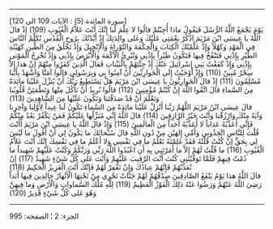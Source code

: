------------------------------------------------------------------------

\[سورة المائدة (5) : الآيات 109 الى 120\]  
يَوْمَ يَجْمَعُ اللَّهُ الرُّسُلَ فَيَقُولُ ماذا أُجِبْتُمْ قالُوا لا عِلْمَ لَنا إِنَّكَ أَنْتَ عَلاَّمُ
الْغُيُوبِ (109) إِذْ قالَ اللَّهُ يا عِيسَى ابْنَ مَرْيَمَ اذْكُرْ نِعْمَتِي عَلَيْكَ وَعَلى والِدَتِكَ إِذْ
أَيَّدْتُكَ بِرُوحِ الْقُدُسِ تُكَلِّمُ النَّاسَ فِي الْمَهْدِ وَكَهْلاً وَإِذْ عَلَّمْتُكَ الْكِتابَ وَالْحِكْمَةَ
وَالتَّوْراةَ وَالْإِنْجِيلَ وَإِذْ تَخْلُقُ مِنَ الطِّينِ كَهَيْئَةِ الطَّيْرِ بِإِذْنِي فَتَنْفُخُ فِيها فَتَكُونُ
طَيْراً بِإِذْنِي وَتُبْرِئُ الْأَكْمَهَ وَالْأَبْرَصَ بِإِذْنِي وَإِذْ تُخْرِجُ الْمَوْتى بِإِذْنِي وَإِذْ كَفَفْتُ بَنِي
إِسْرائِيلَ عَنْكَ إِذْ جِئْتَهُمْ بِالْبَيِّناتِ فَقالَ الَّذِينَ كَفَرُوا مِنْهُمْ إِنْ هذا إِلاَّ سِحْرٌ مُبِينٌ
(110) وَإِذْ أَوْحَيْتُ إِلَى الْحَوارِيِّينَ أَنْ آمِنُوا بِي وَبِرَسُولِي قالُوا آمَنَّا وَاشْهَدْ بِأَنَّنا
مُسْلِمُونَ (111) إِذْ قالَ الْحَوارِيُّونَ يا عِيسَى ابْنَ مَرْيَمَ هَلْ يَسْتَطِيعُ رَبُّكَ أَنْ يُنَزِّلَ
عَلَيْنا مائِدَةً مِنَ السَّماءِ قالَ اتَّقُوا اللَّهَ إِنْ كُنْتُمْ مُؤْمِنِينَ (112) قالُوا نُرِيدُ أَنْ
نَأْكُلَ مِنْها وَتَطْمَئِنَّ قُلُوبُنا وَنَعْلَمَ أَنْ قَدْ صَدَقْتَنا وَنَكُونَ عَلَيْها مِنَ الشَّاهِدِينَ
(113)  
قالَ عِيسَى ابْنُ مَرْيَمَ اللَّهُمَّ رَبَّنا أَنْزِلْ عَلَيْنا مائِدَةً مِنَ السَّماءِ تَكُونُ لَنا عِيداً
لِأَوَّلِنا وَآخِرِنا وَآيَةً مِنْكَ وَارْزُقْنا وَأَنْتَ خَيْرُ الرَّازِقِينَ (114) قالَ اللَّهُ إِنِّي
مُنَزِّلُها عَلَيْكُمْ فَمَنْ يَكْفُرْ بَعْدُ مِنْكُمْ فَإِنِّي أُعَذِّبُهُ عَذاباً لا أُعَذِّبُهُ أَحَداً مِنَ
الْعالَمِينَ (115) وَإِذْ قالَ اللَّهُ يا عِيسَى ابْنَ مَرْيَمَ أَأَنْتَ قُلْتَ لِلنَّاسِ اتَّخِذُونِي وَأُمِّي
إِلهَيْنِ مِنْ دُونِ اللَّهِ قالَ سُبْحانَكَ ما يَكُونُ لِي أَنْ أَقُولَ ما لَيْسَ لِي بِحَقٍّ إِنْ كُنْتُ
قُلْتُهُ فَقَدْ عَلِمْتَهُ تَعْلَمُ ما فِي نَفْسِي وَلا أَعْلَمُ ما فِي نَفْسِكَ إِنَّكَ أَنْتَ عَلاَّمُ الْغُيُوبِ
(116) ما قُلْتُ لَهُمْ إِلاَّ ما أَمَرْتَنِي بِهِ أَنِ اعْبُدُوا اللَّهَ رَبِّي وَرَبَّكُمْ وَكُنْتُ عَلَيْهِمْ
شَهِيداً ما دُمْتُ فِيهِمْ فَلَمَّا تَوَفَّيْتَنِي كُنْتَ أَنْتَ الرَّقِيبَ عَلَيْهِمْ وَأَنْتَ عَلى كُلِّ شَيْءٍ شَهِيدٌ
(117) إِنْ تُعَذِّبْهُمْ فَإِنَّهُمْ عِبادُكَ وَإِنْ تَغْفِرْ لَهُمْ فَإِنَّكَ أَنْتَ الْعَزِيزُ الْحَكِيمُ (118)  
قالَ اللَّهُ هذا يَوْمُ يَنْفَعُ الصَّادِقِينَ صِدْقُهُمْ لَهُمْ جَنَّاتٌ تَجْرِي مِنْ تَحْتِهَا الْأَنْهارُ
خالِدِينَ فِيها أَبَداً رَضِيَ اللَّهُ عَنْهُمْ وَرَضُوا عَنْهُ ذلِكَ الْفَوْزُ الْعَظِيمُ (119) لِلَّهِ مُلْكُ
السَّماواتِ وَالْأَرْضِ وَما فِيهِنَّ وَهُوَ عَلى كُلِّ شَيْءٍ قَدِيرٌ (120)

------------------------------------------------------------------------

الجزء: 2 ¦ الصفحة: 995
